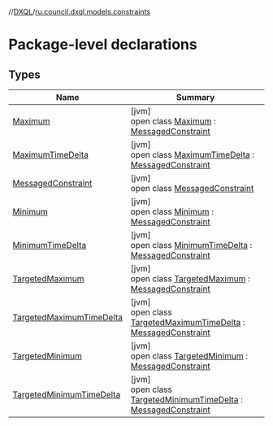 //[DXQL](../../index.md)/[ru.council.dxql.models.constraints](index.md)

# Package-level declarations

## Types

| Name | Summary |
|---|---|
| [Maximum](-maximum/index.md) | [jvm]<br>open class [Maximum](-maximum/index.md) : [MessagedConstraint](-messaged-constraint/index.md) |
| [MaximumTimeDelta](-maximum-time-delta/index.md) | [jvm]<br>open class [MaximumTimeDelta](-maximum-time-delta/index.md) : [MessagedConstraint](-messaged-constraint/index.md) |
| [MessagedConstraint](-messaged-constraint/index.md) | [jvm]<br>open class [MessagedConstraint](-messaged-constraint/index.md) |
| [Minimum](-minimum/index.md) | [jvm]<br>open class [Minimum](-minimum/index.md) : [MessagedConstraint](-messaged-constraint/index.md) |
| [MinimumTimeDelta](-minimum-time-delta/index.md) | [jvm]<br>open class [MinimumTimeDelta](-minimum-time-delta/index.md) : [MessagedConstraint](-messaged-constraint/index.md) |
| [TargetedMaximum](-targeted-maximum/index.md) | [jvm]<br>open class [TargetedMaximum](-targeted-maximum/index.md) : [MessagedConstraint](-messaged-constraint/index.md) |
| [TargetedMaximumTimeDelta](-targeted-maximum-time-delta/index.md) | [jvm]<br>open class [TargetedMaximumTimeDelta](-targeted-maximum-time-delta/index.md) : [MessagedConstraint](-messaged-constraint/index.md) |
| [TargetedMinimum](-targeted-minimum/index.md) | [jvm]<br>open class [TargetedMinimum](-targeted-minimum/index.md) : [MessagedConstraint](-messaged-constraint/index.md) |
| [TargetedMinimumTimeDelta](-targeted-minimum-time-delta/index.md) | [jvm]<br>open class [TargetedMinimumTimeDelta](-targeted-minimum-time-delta/index.md) : [MessagedConstraint](-messaged-constraint/index.md) |
